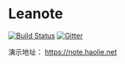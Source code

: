 # Leanote

[![Build Status](https://travis-ci.org/htmambo/leanote.svg)](https://travis-ci.org/htmambo/leanote)
[![Gitter](https://badges.gitter.im/Join%20Chat.svg)](https://gitter.im/htmambo/leanote?utm_source=badge&utm_medium=badge&utm_campaign=pr-badge)

演示地址：
https://note.haolie.net
